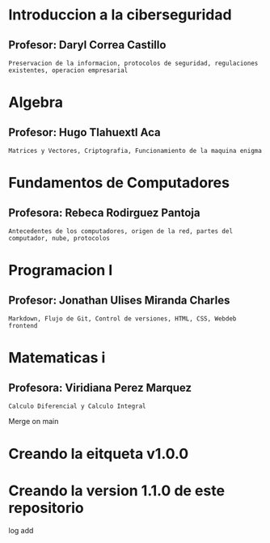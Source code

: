 # Introduccion a la ciberseguridad
## Profesor: Daryl Correa Castillo 
    Preservacion de la informacion, protocolos de seguridad, regulaciones existentes, operacion empresarial 

# Algebra
## Profesor: Hugo Tlahuextl Aca
    Matrices y Vectores, Criptografia, Funcionamiento de la maquina enigma 

# Fundamentos de Computadores
## Profesora: Rebeca Rodirguez Pantoja 
    Antecedentes de los computadores, origen de la red, partes del computador, nube, protocolos

# Programacion I 
## Profesor: Jonathan Ulises Miranda Charles 
    Markdown, Flujo de Git, Control de versiones, HTML, CSS, Webdeb frontend

# Matematicas i
## Profesora: Viridiana Perez Marquez 
    Calculo Diferencial y Calculo Integral

Merge on main 

# Creando la eitqueta v1.0.0
# Creando la version 1.1.0 de este repositorio 

log add 